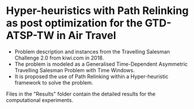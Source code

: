 # Hyper-heuristics with Path Relinking as post optimization for the GTD-ATSP-TW in Air Travel

- Problem description and instances from the Travelling Salesman Challenge 2.0 from kiwi.com in 2018.
- The problem is modeled as a Generalised Time-Dependent Asymmetric Travelling Salesman Problem with Time Windows.
- It is proposed the use of Path Relinking within a Hyper-heuristic framework to solve the problem.

Files in the "Results" folder contain the detailed results for the computational experiments.
